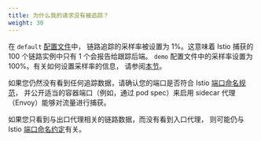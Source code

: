 ```yaml
---
title: 为什么我的请求没有被追踪？
weight: 30
---
```


在 `default` [配置文件](/zh/docs/setup/additional-setup/config-profiles/)中，
链路追踪的采样率被设置为 1%。这意味着 Istio 捕获的 100 个链路实例中只有 1 个会报告给跟踪后端。
`demo` 配置文件中的采样率设置为 100%。有关如何设置采样率的信息，
请参阅[本节](/zh/docs/tasks/observability/distributed-tracing/telemetry-api/#customizing-trace-sampling)。

如果您仍然没有看到任何追踪数据，请确认您的端口是否符合 Istio [端口命名规范](/zh/faq/traffic-management/#naming-port-convention)，
并公开适当的容器端口（例如，通过 pod spec）来启用 sidecar 代理（Envoy）能够对流量进行捕获。

如果您只看到与出口代理相关的链路数据，而没有看到入口代理，
则可能仍与 Istio [端口命名约定](/zh/about/faq/#naming-port-convention)有关。
